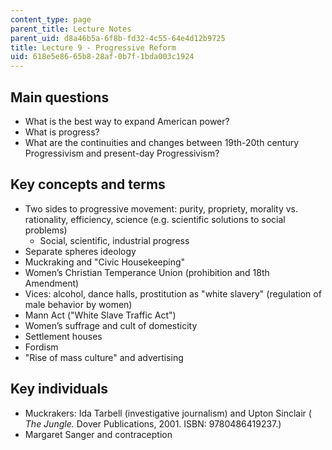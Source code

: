 ```yaml
---
content_type: page
parent_title: Lecture Notes
parent_uid: d8a46b5a-6f8b-fd32-4c55-64e4d12b9725
title: Lecture 9 - Progressive Reform
uid: 618e5e86-65b8-28af-0b7f-1bda003c1924
---
```


Main questions
--------------

*   What is the best way to expand American power?
*   What is progress?
*   What are the continuities and changes between 19th-20th century Progressivism and present-day Progressivism?

Key concepts and terms
----------------------

*   Two sides to progressive movement: purity, propriety, morality vs. rationality, efficiency, science (e.g. scientific solutions to social problems)  
    *   Social, scientific, industrial progress
*   Separate spheres ideology
*   Muckraking and "Civic Housekeeping"
*   Women’s Christian Temperance Union (prohibition and 18th Amendment)
*   Vices: alcohol, dance halls, prostitution as "white slavery" (regulation of male behavior by women)
*   Mann Act ("White Slave Traffic Act")
*   Women’s suffrage and cult of domesticity
*   Settlement houses
*   Fordism
*   "Rise of mass culture" and advertising

Key individuals
---------------

*   Muckrakers: Ida Tarbell (investigative journalism) and Upton Sinclair ( _The Jungle._ Dover Publications, 2001. ISBN: 9780486419237.)
*   Margaret Sanger and contraception
